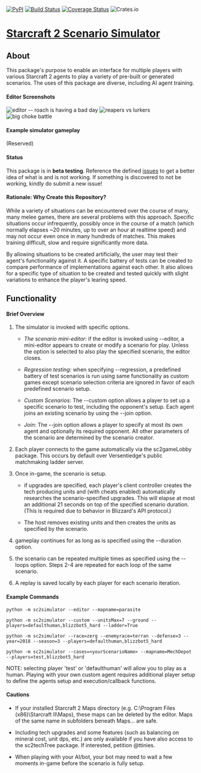 [![PyPI](https://img.shields.io/pypi/v/sc2simulator.svg)](https://pypi.org/project/sc2simulator/)
[![Build Status](https://travis-ci.org/ttinies/sc2simulator.svg?branch=master)](https://travis-ci.org/ttinies/sc2simulator)
[![Coverage Status](https://coveralls.io/repos/github/ttinies/sc2simulator/badge.svg?branch=master)](https://coveralls.io/github/ttinies/sc2simulator?branch=master)
![Crates.io](https://img.shields.io/crates/l/rustc-serialize.svg)

# [Starcraft 2 Scenario Simulator](https://github.com/ttinies/sc2simulator)

## About

This package's purpose to enable an interface for multiple players with various
Starcraft 2 agents to play a variety of pre-built or generated scenarios.  The
uses of this package are diverse, including AI agent training.

#### Editor Screenshots

![editor -- roach is having a bad day](https://github.com/ttinies/sc2simulator/blob/master/docs/example_editor_01.jpg?raw=true)
![reapers vs lurkers](https://github.com/ttinies/sc2simulator/blob/master/docs/example_editor_03.jpg?raw=true)
![big choke battle](https://github.com/ttinies/sc2simulator/blob/master/docs/example_editor_02.jpg?raw=true)

#### Example simulator gameplay

(Reserved)

#### Status

This package is in **beta testing**.  Reference the defined [issues](https://github.com/ttinies/sc2simulator/issues)
to get a better idea of what is and is not working.  If something is discovered
to not be working, kindly do submit a new issue!

#### Rationale: Why Create this Repository?

While a variety of situations can be encountered over the course of many, many
melee games, there are several problems with this approach.  Specific situations
occur infrequently, possibly once in the course of a match (which normally
elapses ~20 minutes, up to over an hour at realtime speed) and may not occur
even once in many hundreds of matches.  This makes training difficult, slow
and require significantly more data.

By allowing situations to be created artificially, the user may test their
agent's functionality against it.  A specific battery of tests can be created
to compare performance of implementations against each other.  It also allows
for a specific type of situation to be created and tested quickly with slight
variations to enhance the player's learing speed.

## Functionality

#### Brief Overview

1. The simulator is invoked with specific options.

    * *The scenario mini-editor:* if the editor is invoked using --editor, a
    mini-editor appears to create or modify a scenario for play.  Unless the
    option is selected to also play the specified scenario, the editor closes.

    * *Regression testing:* when specifying --regression, a predefined battery of
    test scenarios is run using same functionality as custom games except scenario
    selection criteria are ignored in favor of each predefined scenario setup.
    
    * *Custom Scenarios:* The --custom option allows a player to set up a specific
    scenario to test, including the opponent's setup.  Each agent joins an existing
    scenario by using the --join option.
    
    * *Join:* The --join option allows a player to specify at most its own agent and
    optionally its required opponent.  All other parameters of the scenario are
    determined by the scenario creator.

2. Each player connects to the game automatically via the sc2gameLobby package.
   This occurs by default over Versentiedge's public matchmaking ladder server.
3. Once in-game, the scenario is setup.

    * if upgrades are specified, each player's client controller creates the
    tech producing units and (with cheats enabled) automatically researches
    the scenario-specified upgrades.  This will elapse at most an additional
    21 seconds on top of the specified scenario duration.  (This is required
    due to behavior in Blizzard's API protocol.)

    * The host removes existing units and then creates the units as specified
    by the scenario.

4. gameplay continues for as long as is specified using the --duration option.
5. the scenario can be repeated multiple times as specified using the --loops
   option.  Steps 2-4 are repeated for each loop of the same scenario.
6. A replay is saved locally by each player for each scenario iteration.

#### Example Commands

`python -m sc2simulator --editor --mapname=parasite`

`python -m sc2simulator --custom --unitsMax=7 --ground --players=defaulthuman,blizzbot5_hard --ladder=True`

`python -m sc2simulator --race=zerg --enemyrace=terran --defense=3 --year=2018 --season=3 --players=defaulthuman,blizzbot5_hard`

`python -m sc2simulator --cases=<yourScenarioName> --mapname=MechDepot --players=test,blizzbot5_hard`

NOTE: selecting player 'test' or 'defaulthuman' will allow you to play as a human.
Playing with your own custom agent requires additional player setup to define
the agents setup and execution/callback functions.

#### Cautions

* If your installed Starcraft 2 Maps directory (e.g. C:\Program Files (x86)\Starcraft II\Maps),
these maps can be deleted by the editor.  Maps of the same name in subfolders
beneath Maps\... are safe.

* Including tech upgrades and some features (such as balancing on mineral cost,
unit dps, etc.) are only available if you have also access to the sc2techTree
package.  If interested, petition @ttinies.

* When playing with your AI/bot, your bot may need to wait a few moments in-game
before the scenario is fully setup.

